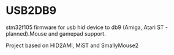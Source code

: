 # USB2DB9
stm32f105 firmware for usb hid device to db9 (Amiga, Atari ST - planned).Mouse and gamepad support.

Project based on HID2AMI, MiST and SmallyMouse2
